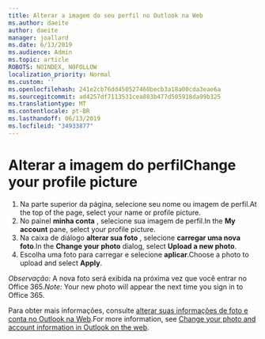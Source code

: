 ```yaml
---
title: Alterar a imagem do seu perfil no Outlook na Web
ms.author: daeite
author: daeite
manager: joallard
ms.date: 6/13/2019
ms.audience: Admin
ms.topic: article
ROBOTS: NOINDEX, NOFOLLOW
localization_priority: Normal
ms.custom: ''
ms.openlocfilehash: 241e2cb76dd450527460becb3a18a00cda3eae6a
ms.sourcegitcommit: ad4257df7113531cea883b477d505918da99b325
ms.translationtype: MT
ms.contentlocale: pt-BR
ms.lasthandoff: 06/13/2019
ms.locfileid: "34933877"
---
```

# <a name="change-your-profile-picture"></a><span data-ttu-id="3ce0e-102">Alterar a imagem do perfil</span><span class="sxs-lookup"><span data-stu-id="3ce0e-102">Change your profile picture</span></span>

1. <span data-ttu-id="3ce0e-103">Na parte superior da página, selecione seu nome ou imagem de perfil.</span><span class="sxs-lookup"><span data-stu-id="3ce0e-103">At the top of the page, select your name or profile picture.</span></span>
1. <span data-ttu-id="3ce0e-104">No painel **minha conta** , selecione sua imagem de perfil.</span><span class="sxs-lookup"><span data-stu-id="3ce0e-104">In the **My account** pane, select your profile picture.</span></span>
1. <span data-ttu-id="3ce0e-105">Na caixa de diálogo **alterar sua foto** , selecione **carregar uma nova foto**.</span><span class="sxs-lookup"><span data-stu-id="3ce0e-105">In the **Change your photo** dialog, select **Upload a new photo**.</span></span>
1. <span data-ttu-id="3ce0e-106">Escolha uma foto para carregar e selecione **aplicar**.</span><span class="sxs-lookup"><span data-stu-id="3ce0e-106">Choose a photo to upload and select **Apply**.</span></span>

<span data-ttu-id="3ce0e-107">*Observação:* A nova foto será exibida na próxima vez que você entrar no Office 365.</span><span class="sxs-lookup"><span data-stu-id="3ce0e-107">*Note:* Your new photo will appear the next time you sign in to Office 365.</span></span>

<span data-ttu-id="3ce0e-108">Para obter mais informações, consulte [alterar suas informações de foto e conta no Outlook na Web](https://support.office.com/article/b2dbb289-851d-4bed-93c3-3e136f5659ec).</span><span class="sxs-lookup"><span data-stu-id="3ce0e-108">For more information, see [Change your photo and account information in Outlook on the web](https://support.office.com/article/b2dbb289-851d-4bed-93c3-3e136f5659ec).</span></span>